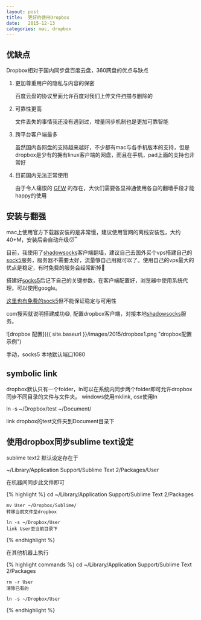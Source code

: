 ```yaml
---
layout: post
title:  更好的使用Dropbox
date:   2015-12-13
categories: mac, dropbox
---
```


## 优缺点

Dropbox相对于国内同步盘百度云盘，360网盘的优点与缺点

1.	更加尊重用户的隐私与内容的保密
	
	百度云盘的协议里面允许百度对我们上传文件扫描与删除的

2. 	可靠性更高

	文件丢失的事情我还没有遇到过，增量同步机制也是更加可靠智能

3.	跨平台客户端最多

	虽然国内各网盘的支持越来越好，不少都有mac与各手机版本的支持，但是dropbox是少有的拥有linux客户端的网盘，而且在手机，pad上面的支持也非常好

4. 	目前国内无法正常使用
	
	由于令人痛恨的 [GFW](https://en.wikipedia.org/wiki/Great_Firewall) 的存在，大伙们需要各显神通使用各自的翻墙手段才能happy的使用

## 安装与翻强

mac上使用官方下载器安装的是非常慢，建议使用官网的离线安装包，大约40+M，安装后会自动升级😴

目前，我使用了[shadowsocks][ss]客户端翻墙，建议自己去国外买个vps搭建自己的[sock5][socks]服务，服务器不需要太好，流量够自己用就可以了。使用自己的vps最大的优点是稳定，有时免费的服务会经常断掉🤔

搭建好[socks5][socks]后记下自己的关键参数，在客户端配置好，浏览器中使用系统代理，可以使用google。

[这里也有免费的sock5][freess5]但不能保证稳定与可用性

com搜索就说明搭建成功😄, 配置dropbox客户端，对接本地[shadowsocks][ss]服务。

![dropbox 配置]({{ site.baseurl }}/images/2015/dropbox1.png "dropbox配置示例")

手动，socks5 本地默认端口1080


## symbolic link

dropbox默认只有一个folder，ln可以在系统内同步两个folder即可允许dropbox同步不同目录的文件与文件夹。
windows使用mklink, osx使用ln

ln -s ~/Dropbox/test ~/Document/

link dropbox的test文件夹到Document目录下

## 使用dropbox同步sublime text设定

sublime text2 默认设定存在于

~/Library/Application Support/Sublime Text 2/Packages/User

在机器间同步此文件即可

{% highlight %}
	cd ~/Library/Application Support/Sublime Text 2/Packages

	mv User ~/Dropbox/Sublime/  
	转移当前文件至dropbox

	ln -s ~/Dropbox/User     
	link User至当前目录下

{% endhighlight %}

在其他机器上执行

{% highlight commands %}
	cd ~/Library/Application Support/Sublime Text 2/Packages

	rm -r User  
	清除已有的

	ln -s ~/Dropbox/User

{% endhighlight %}


[ss]: https://shadowsocks.org/en/index.html
[freess5]: https://www.socks-proxy.net/
[socks]: https://en.wikipedia.org/wiki/SOCKS